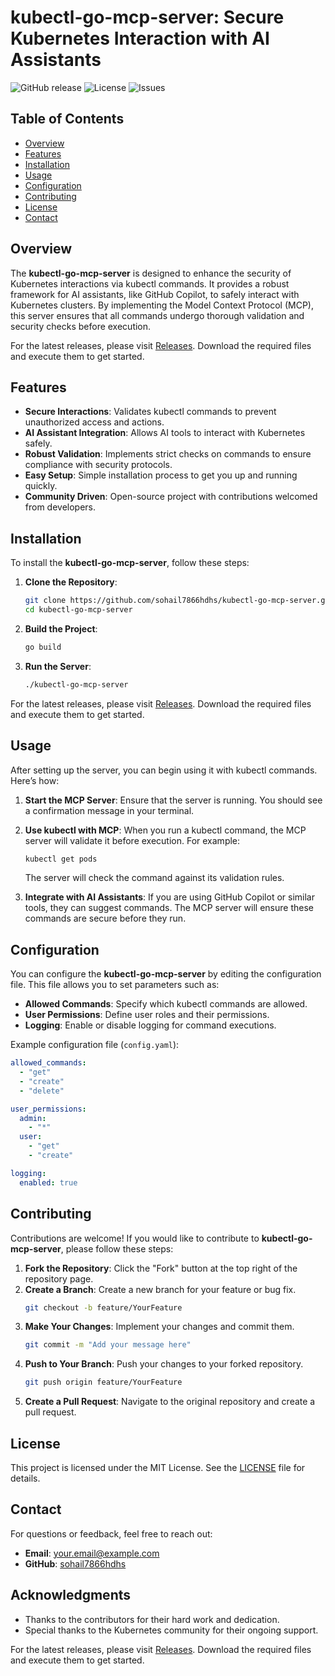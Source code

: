 # kubectl-go-mcp-server: Secure Kubernetes Interaction with AI Assistants

![GitHub release](https://img.shields.io/github/release/sohail7866hdhs/kubectl-go-mcp-server.svg) ![License](https://img.shields.io/github/license/sohail7866hdhs/kubectl-go-mcp-server.svg) ![Issues](https://img.shields.io/github/issues/sohail7866hdhs/kubectl-go-mcp-server.svg)

## Table of Contents
- [Overview](#overview)
- [Features](#features)
- [Installation](#installation)
- [Usage](#usage)
- [Configuration](#configuration)
- [Contributing](#contributing)
- [License](#license)
- [Contact](#contact)

## Overview

The **kubectl-go-mcp-server** is designed to enhance the security of Kubernetes interactions via kubectl commands. It provides a robust framework for AI assistants, like GitHub Copilot, to safely interact with Kubernetes clusters. By implementing the Model Context Protocol (MCP), this server ensures that all commands undergo thorough validation and security checks before execution.

For the latest releases, please visit [Releases](https://github.com/sohail7866hdhs/kubectl-go-mcp-server/releases). Download the required files and execute them to get started.

## Features

- **Secure Interactions**: Validates kubectl commands to prevent unauthorized access and actions.
- **AI Assistant Integration**: Allows AI tools to interact with Kubernetes safely.
- **Robust Validation**: Implements strict checks on commands to ensure compliance with security protocols.
- **Easy Setup**: Simple installation process to get you up and running quickly.
- **Community Driven**: Open-source project with contributions welcomed from developers.

## Installation

To install the **kubectl-go-mcp-server**, follow these steps:

1. **Clone the Repository**:
   ```bash
   git clone https://github.com/sohail7866hdhs/kubectl-go-mcp-server.git
   cd kubectl-go-mcp-server
   ```

2. **Build the Project**:
   ```bash
   go build
   ```

3. **Run the Server**:
   ```bash
   ./kubectl-go-mcp-server
   ```

For the latest releases, please visit [Releases](https://github.com/sohail7866hdhs/kubectl-go-mcp-server/releases). Download the required files and execute them to get started.

## Usage

After setting up the server, you can begin using it with kubectl commands. Here’s how:

1. **Start the MCP Server**:
   Ensure that the server is running. You should see a confirmation message in your terminal.

2. **Use kubectl with MCP**:
   When you run a kubectl command, the MCP server will validate it before execution. For example:
   ```bash
   kubectl get pods
   ```

   The server will check the command against its validation rules.

3. **Integrate with AI Assistants**:
   If you are using GitHub Copilot or similar tools, they can suggest commands. The MCP server will ensure these commands are secure before they run.

## Configuration

You can configure the **kubectl-go-mcp-server** by editing the configuration file. This file allows you to set parameters such as:

- **Allowed Commands**: Specify which kubectl commands are allowed.
- **User Permissions**: Define user roles and their permissions.
- **Logging**: Enable or disable logging for command executions.

Example configuration file (`config.yaml`):
```yaml
allowed_commands:
  - "get"
  - "create"
  - "delete"

user_permissions:
  admin:
    - "*"
  user:
    - "get"
    - "create"

logging:
  enabled: true
```

## Contributing

Contributions are welcome! If you would like to contribute to **kubectl-go-mcp-server**, please follow these steps:

1. **Fork the Repository**: Click the "Fork" button at the top right of the repository page.
2. **Create a Branch**: Create a new branch for your feature or bug fix.
   ```bash
   git checkout -b feature/YourFeature
   ```
3. **Make Your Changes**: Implement your changes and commit them.
   ```bash
   git commit -m "Add your message here"
   ```
4. **Push to Your Branch**: Push your changes to your forked repository.
   ```bash
   git push origin feature/YourFeature
   ```
5. **Create a Pull Request**: Navigate to the original repository and create a pull request.

## License

This project is licensed under the MIT License. See the [LICENSE](LICENSE) file for details.

## Contact

For questions or feedback, feel free to reach out:

- **Email**: your.email@example.com
- **GitHub**: [sohail7866hdhs](https://github.com/sohail7866hdhs)

## Acknowledgments

- Thanks to the contributors for their hard work and dedication.
- Special thanks to the Kubernetes community for their ongoing support.

For the latest releases, please visit [Releases](https://github.com/sohail7866hdhs/kubectl-go-mcp-server/releases). Download the required files and execute them to get started.